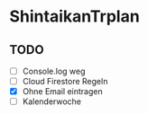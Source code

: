 # ShintaikanTrplan
## TODO
- [ ] Console.log weg
- [ ] Cloud Firestore Regeln
- [x] Ohne Email eintragen
- [ ] Kalenderwoche
